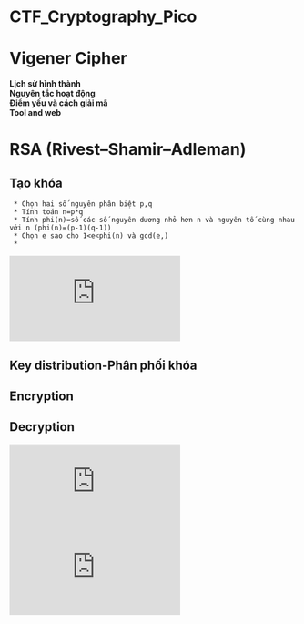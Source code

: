 # CTF_Cryptography_Pico


# Vigener Cipher
  **Lịch sử hình thành**<br>
  **Nguyên tắc hoạt động**<br>
  **Điểm yếu và cách giải mã**<br>
  **Tool and web**
# RSA (Rivest–Shamir–Adleman)
  ## **Tạo khóa** <br>
     * Chọn hai số nguyên phân biệt p,q
     * Tính toán n=p*q
     * Tính phi(n)=số các số nguyên dương nhỏ hơn n và nguyên tố cùng nhau với n (phi(n)=(p-1)(q-1))
     * Chọn e sao cho 1<e<phi(n) và gcd(e,)
     *
 ![equation](https://latex.codecogs.com/gif.latex?%5Cvarphi%20%28n%29)
  ## **Key distribution-Phân phối khóa**<br>
  ## **Encryption**<br>
  ## **Decryption**<br>
  


![equation](http://latex.codecogs.com/gif.latex?Concentration%3D%5Cfrac%7BTotalTemplate%7D%7BTotalVolume%7D)
![equation](https://latex.codecogs.com/gif.latex?%5Cvarphi%20%28n%29)
